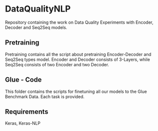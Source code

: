 # DataQualityNLP
Repository containing the work on Data Quality Experiments with Encoder, Decoder and Seq2Seq models.
## Pretraining
Pretraining contains all the script about pretraining Encoder-Decoder and Seq2Seq types model. Encoder and Decoder consists of 3-Layers, while Seq2Seq consists of two Encoder and two Decoder.

## Glue - Code
This folder contains the scripts for finetuning all our models to the Glue Benchmark Data. Each task is provided.

## Requirements
Keras, Keras-NLP

